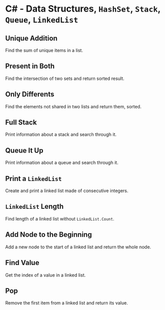 # C# - Data Structures, `HashSet`, `Stack`, `Queue`, `LinkedList`

## Unique Addition
Find the sum of unique items in a list.

## Present in Both
Find the intersection of two sets and return sorted result.

## Only Differents
Find the elements not shared in two lists and return them, sorted.

## Full Stack
Print information about a stack and search through it.

## Queue It Up
Print information about a queue and search through it.

## Print a `LinkedList`
Create and print a linked list made of consecutive integers.

## `LinkedList` Length
Find length of a linked list without `LinkedList.Count`.

## Add Node to the Beginning
Add a new node to the start of a linked list and return the whole node.

## Find Value
Get the index of a value in a linked list.

## Pop
Remove the first item from a linked list and return its value.

